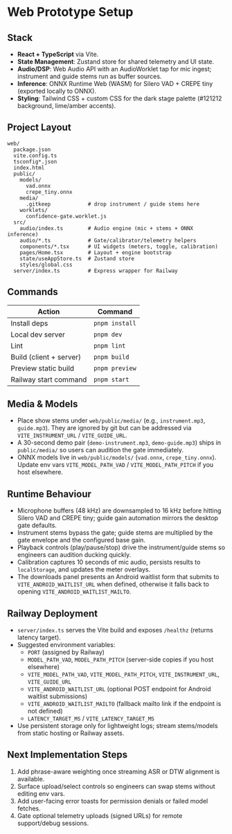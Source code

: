 # Web Prototype Setup

## Stack
- **React + TypeScript** via Vite.
- **State Management**: Zustand store for shared telemetry and UI state.
- **Audio/DSP**: Web Audio API with an AudioWorklet tap for mic ingest; instrument and guide stems run as buffer sources.
- **Inference**: ONNX Runtime Web (WASM) for Silero VAD + CREPE tiny (exported locally to ONNX).
- **Styling**: Tailwind CSS + custom CSS for the dark stage palette (#121212 background, lime/amber accents).

## Project Layout
```
web/
  package.json
  vite.config.ts
  tsconfig*.json
  index.html
  public/
    models/
      vad.onnx
      crepe_tiny.onnx
    media/
      .gitkeep            # drop instrument / guide stems here
    worklets/
      confidence-gate.worklet.js
  src/
    audio/index.ts        # Audio engine (mic + stems + ONNX inference)
    audio/*.ts            # Gate/calibrator/telemetry helpers
    components/*.tsx      # UI widgets (meters, toggle, calibration)
    pages/Home.tsx        # Layout + engine bootstrap
    state/useAppStore.ts  # Zustand store
    styles/global.css
  server/index.ts         # Express wrapper for Railway
```

## Commands
| Action | Command |
| --- | --- |
| Install deps | `pnpm install` |
| Local dev server | `pnpm dev` |
| Lint | `pnpm lint` |
| Build (client + server) | `pnpm build` |
| Preview static build | `pnpm preview` |
| Railway start command | `pnpm start` |

## Media & Models
- Place show stems under `web/public/media/` (e.g., `instrument.mp3`, `guide.mp3`). They are ignored by git but can be addressed via `VITE_INSTRUMENT_URL` / `VITE_GUIDE_URL`.
- A 30-second demo pair (`demo-instrument.mp3`, `demo-guide.mp3`) ships in `public/media/` so users can audition the gate immediately.
- ONNX models live in `web/public/models/` (`vad.onnx`, `crepe_tiny.onnx`). Update env vars `VITE_MODEL_PATH_VAD` / `VITE_MODEL_PATH_PITCH` if you host elsewhere.

## Runtime Behaviour
- Microphone buffers (48 kHz) are downsampled to 16 kHz before hitting Silero VAD and CREPE tiny; guide gain automation mirrors the desktop gate defaults.
- Instrument stems bypass the gate; guide stems are multiplied by the gate envelope and the configured base gain.
- Playback controls (play/pause/stop) drive the instrument/guide stems so engineers can audition ducking quickly.
- Calibration captures 10 seconds of mic audio, persists results to `localStorage`, and updates the meter overlays.
- The downloads panel presents an Android waitlist form that submits to `VITE_ANDROID_WAITLIST_URL` when defined, otherwise it falls back to opening `VITE_ANDROID_WAITLIST_MAILTO`.

## Railway Deployment
- `server/index.ts` serves the Vite build and exposes `/healthz` (returns latency target).
- Suggested environment variables:
  - `PORT` (assigned by Railway)
  - `MODEL_PATH_VAD`, `MODEL_PATH_PITCH` (server-side copies if you host elsewhere)
  - `VITE_MODEL_PATH_VAD`, `VITE_MODEL_PATH_PITCH`, `VITE_INSTRUMENT_URL`, `VITE_GUIDE_URL`
  - `VITE_ANDROID_WAITLIST_URL` (optional POST endpoint for Android waitlist submissions)
  - `VITE_ANDROID_WAITLIST_MAILTO` (fallback mailto link if the endpoint is not defined)
  - `LATENCY_TARGET_MS` / `VITE_LATENCY_TARGET_MS`
- Use persistent storage only for lightweight logs; stream stems/models from static hosting or Railway assets.

## Next Implementation Steps
1. Add phrase-aware weighting once streaming ASR or DTW alignment is available.
2. Surface upload/select controls so engineers can swap stems without editing env vars.
3. Add user-facing error toasts for permission denials or failed model fetches.
4. Gate optional telemetry uploads (signed URLs) for remote support/debug sessions.
